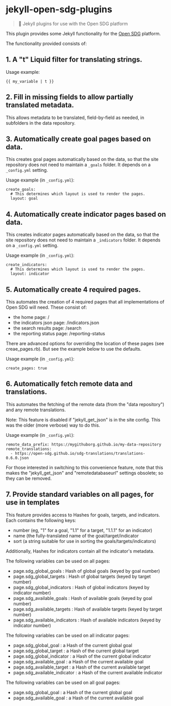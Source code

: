 # jekyll-open-sdg-plugins

> 💎 Jekyll plugins for use with the Open SDG platform

This plugin provides some Jekyll functionality for the [Open SDG](https://github.com/open-sdg/open-sdg) platform.

The functionality provided consists of:

## 1. A "t" Liquid filter for translating strings.

Usage example:

```
{{ my_variable | t }}
```

## 2. Fill in missing fields to allow partially translated metadata.

This allows metadata to be translated, field-by-field as needed, in subfolders in the data repository.

## 3. Automatically create goal pages based on data.

This creates goal pages automatically based on the data, so that the site repository does not need to maintain a `_goals` folder. It depends on a `_config.yml` setting.

Usage example (in `_config.yml`):
```
create_goals:
  # This determines which layout is used to render the pages.
  layout: goal
```

## 4. Automatically create indicator pages based on data.

This creates indicator pages automatically based on the data, so that the site repository does not need to maintain a `_indicators` folder. It depends on a `_config.yml` setting.

Usage example (in `_config.yml`):
```
create_indicators:
  # This determines which layout is used to render the pages.
  layout: indicator
```

## 5. Automatically create 4 required pages.

This automates the creation of 4 required pages that all implementations of Open SDG will need. These consist of:

* the home page: /
* the indicators json page: /indicators.json
* the search results page: /search
* the reporting status page: /reporting-status

There are advanced options for overriding the location of these pages (see creae_pages.rb). But see the example below to use the defaults.

Usage example (in `_config.yml`):
```
create_pages: true
```

## 6. Automatically fetch remote data and translations.

This automates the fetching of the remote data (from the "data repository") and any remote translations.

Note: This feature is disabled if "jekyll_get_json" is in the site config. This was the older (more verbose) way to do this.

Usage example (in `_config.yml`):
```
remote_data_prefix: https://mygithuborg.github.io/my-data-repository
remote_translations:
  - https://open-sdg.github.io/sdg-translations/translations-0.6.0.json

```

For those interested in switching to this convenience feature, note that this makes the "jekyll_get_json" and "remotedatabaseurl" settings obsolete; so they can be removed.

## 7. Provide standard variables on all pages, for use in templates

This feature provides access to Hashes for goals, targets, and indicators. Each
contains the following keys:
* number (eg, "1" for a goal, "1.1" for a target, "1.1.1" for an indicator)
* name (the fully-translated name of the goal/target/indicator
* sort (a string suitable for use in sorting the goals/targets/indicators)

Additionally, Hashes for indicators contain all the indicator's metadata.

The following variables can be used on all pages:

* page.sdg_global_goals : Hash of global goals (keyed by goal number)
* page.sdg_global_targets : Hash of global targets (keyed by target number)
* page.sdg_global_indicators : Hash of global indicators (keyed by indicator number)
* page.sdg_available_goals : Hash of available goals (keyed by goal number)
* page.sdg_available_targets : Hash of available targets (keyed by target number)
* page.sdg_available_indicators : Hash of available indicators (keyed by indicator number)

The following variables can be used on all indicator pages:

* page.sdg_global_goal : a Hash of the current global goal
* page.sdg_global_target : a Hash of the current global target
* page.sdg_global_indicator : a Hash of the current global indicator
* page.sdg_available_goal : a Hash of the current available goal
* page.sdg_available_target : a Hash of the current available target
* page.sdg_available_indicator : a Hash of the current available indicator

The following variables can be used on all goal pages:

* page.sdg_global_goal : a Hash of the current global goal
* page.sdg_available_goal : a Hash of the current available goal
